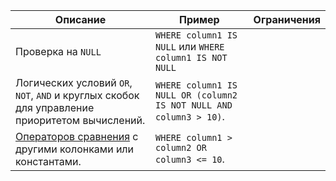|Описание|Пример|Ограничения|
|---|---|---|
|Проверка на `NULL`|`WHERE column1 IS NULL` или `WHERE column1 IS NOT NULL`||
|Логических условий `OR`, `NOT`, `AND` и круглых скобок для управление приоритетом вычислений. |`WHERE column1 IS NULL OR (column2 IS NOT NULL AND column3 > 10)`.||
|[Операторов сравнения](../../yql/reference/syntax/expressions.md#comparison-operators) c другими колонками или константами. |`WHERE column1 > column2 OR column3 <= 10`.||